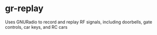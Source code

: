 # gr-replay
Uses GNURadio to record and replay RF signals, including doorbells, gate controls, car keys, and RC cars
